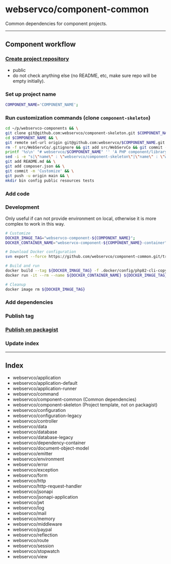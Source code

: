 # webservco/component-common

Common dependencies for component projects.

---

## Component workflow

### [Create project repository](https://github.com/organizations/webservco/repositories/new)

- public
- do not check anything else (no README, etc, make sure repo will be empty initially).

### Set up project name

```sh
COMPONENT_NAME='COMPONENT_NAME';
```

### Run customization commands (clone `component-skeleton`)

```sh
cd ~/p/webservco-components && \
git clone git@github.com:webservco/component-skeleton.git $COMPONENT_NAME && \
cd $COMPONENT_NAME && \
git remote set-url origin git@github.com:webservco/$COMPONENT_NAME.git && \
rm -f src/WebServCo/.gitignore && git add src/WebServCo && git commit -m 'Init src' && \
printf '%s\n' "# webservco/$COMPONENT_NAME" '' 'A PHP component/library.' '' '---' > README.md && \
sed -i -e "s|\"name\" : \"webservco/component-skeleton\"|\"name\" : \"webservco/$COMPONENT_NAME\"|g" composer.json && \
git add README.md && \
git add composer.json && \
git commit -m 'Customize' && \
git push -u origin main && \
mkdir bin config public resources tests
```

### Add code

### Development

Only useful if can not provide environment on local, otherwise it is more complex to work in this way.

```sh
# Customize
DOCKER_IMAGE_TAG="webservco-component-${COMPONENT_NAME}";
DOCKER_CONTAINER_NAME="webservco-component-${COMPONENT_NAME}-container";

# Download Docker configuration
svn export --force https://github.com/webservco/component-common.git/trunk/.docker

# Build and run
docker build --tag ${DOCKER_IMAGE_TAG} -f .docker/config/php82-cli-copy/Dockerfile .
docker run -it --rm --name ${DOCKER_CONTAINER_NAME} ${DOCKER_IMAGE_TAG} /bin/bash -c "composer check:phpcs"

# Cleanup
docker image rm ${DOCKER_IMAGE_TAG}
```

### Add dependencies

### Publish tag

### [Publish on packagist](https://packagist.org/packages/submit)

### Update index

---

## Index

- webservco/application
- webservco/application-default
- webservco/application-runner
- webservco/command
- webservco/component-common (Common dependencies)
- webservco/component-skeleton (Project template, not on packagist)
- webservco/configuration
- webservco/configuration-legacy
- webservco/controller
- webservco/data
- webservco/database
- webservco/database-legacy
- webservco/dependency-container
- webservco/document-object-model
- webservco/emitter
- webservco/environment
- webservco/error
- webservco/exception
- webservco/form
- webservco/http
- webservco/http-request-handler
- webservco/jsonapi
- webservco/jsonapi-application
- webservco/jwt
- webservco/log
- webservco/mail
- webservco/memory
- webservco/middleware
- webservco/paypal
- webservco/reflection
- webservco/route
- webservco/session
- webservco/stopwatch
- webservco/view
